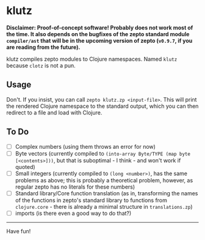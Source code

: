 # klutz

**Disclaimer: Proof-of-concept software! Probably does not work most of the time.
  It also depends on the bugfixes of the zepto standard module `compiler/ast` that
  will be in the upcoming version of zepto (`v0.9.7`, if you are reading from the future).**

klutz compiles zepto modules to Clojure namespaces.
Named `klutz` because `clotz` is not a pun.

## Usage

Don't. If you insist, you can call `zepto klutz.zp <input-file>`. This will
print the rendered Clojure namespace to the standard output, which you can
then redirect to a file and load with Clojure.

## To Do

- [ ] Complex numbers (using them throws an error for now)
- [ ] Byte vectors (currently compiled to `(into-array Byte/TYPE (map byte [<contents>]))`, but
      that is suboptimal - I think - and won't work if quoted)
- [ ] Small integers (currently compiled to `(long <number>)`, has the same problems as above; this
      is probably a theoretical problem, however, as regular zepto has no literals for these numbers)
- [ ] Standard library/Core function translation (as in, transforming the names of the functions
      in zepto's standard library to functions from `clojure.core` - there is already a minimal
      structure in `translations.zp`)
- [ ] imports (is there even a good way to do that?)

<hr/>

Have fun!
